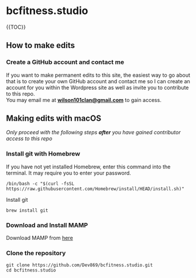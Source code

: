 # bcfitness.studio
{{TOC}}
## How to make edits
### Create a GitHub account and contact me
If you want to make permanent edits to this site, the easiest way to go about that is to create your own GitHub account and contact me so I can create an account for you within the Wordpress site as well as invite you to contribute to this repo.<br>
You may email me at **wilson101clan@gmail.com** to gain access.
## Making edits with macOS
*Only proceed with the following steps **after** you have gained contributor access to this repo*
### Install git with Homebrew
If you have not yet installed Homebrew, enter this command into the terminal. It may require you to enter your password.

	/bin/bash -c "$(curl -fsSL https://raw.githubusercontent.com/Homebrew/install/HEAD/install.sh)"

Install git

	brew install git

### Download and Install MAMP
Download MAMP from [here](https://www.mamp.info/en/mac/)
### Clone the repository
	git clone https://github.com/Dev869/bcfitness.studio.git
	cd bcfitness.studio


	